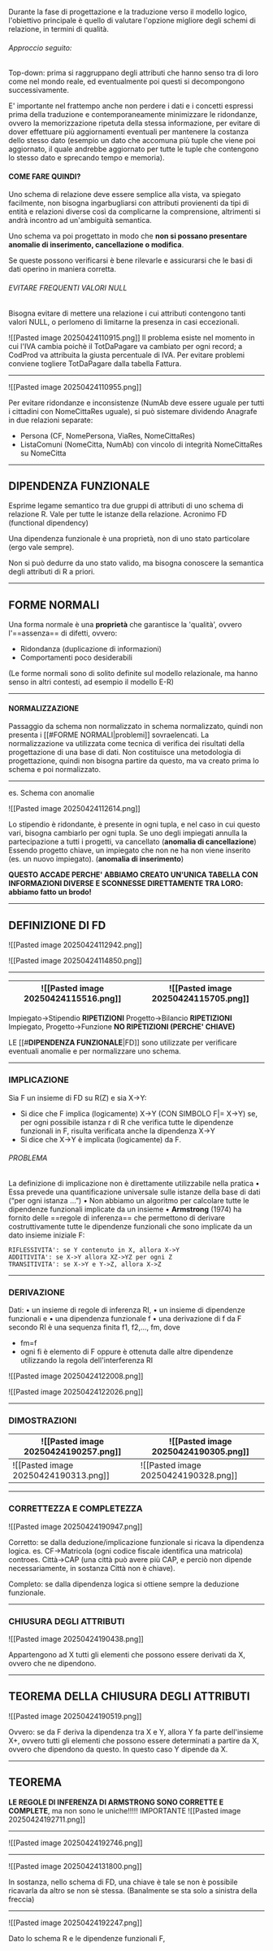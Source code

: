 
Durante la fase di progettazione e la traduzione verso il modello logico, l'obiettivo principale è quello di valutare l'opzione migliore degli schemi di relazione, in termini di qualità.
###### Approccio seguito:
Top-down: prima si raggruppano degli attributi che hanno senso tra di loro come nel mondo reale, ed eventualmente poi questi si decompongono successivamente.

E' importante nel frattempo anche non perdere i dati e i concetti espressi prima della traduzione e contemporaneamente minimizzare le ridondanze, ovvero la memorizzazione ripetuta della stessa informazione, per evitare di dover effettuare più aggiornamenti eventuali per mantenere la costanza dello stesso dato (esempio un dato che accomuna più tuple che viene poi aggiornato, il quale andrebbe aggiornato per tutte le tuple che contengono lo stesso dato e sprecando tempo e memoria).


#### COME FARE QUINDI?

Uno schema di relazione deve essere semplice alla vista, va spiegato facilmente, non bisogna ingarbugliarsi con attributi provienenti da tipi di entità e relazioni diverse così da complicarne la comprensione, altrimenti si andrà incontro ad un'ambiguità semantica.

Uno schema va poi progettato in modo che **non si possano presentare anomalie di inserimento, cancellazione o modifica**.

Se queste possono verificarsi è bene rilevarle e assicurarsi che le basi di dati operino in maniera corretta.

###### EVITARE FREQUENTI VALORI NULL

Bisogna evitare di mettere una relazione i cui attributi contengono tanti valori NULL, o perlomeno di limitarne la presenza in casi eccezionali.


![[Pasted image 20250424110915.png]]
Il problema esiste nel momento in cui l'IVA cambia poichè il TotDaPagare va cambiato per ogni record; a CodProd va attribuita la giusta percentuale di IVA. 
Per evitare problemi conviene togliere TotDaPagare dalla tabella Fattura.

---

![[Pasted image 20250424110955.png]]

Per evitare ridondanze e inconsistenze (NumAb deve essere uguale per tutti i cittadini con NomeCittaRes uguale), si può sistemare dividendo Anagrafe in due relazioni separate:
- Persona (CF, NomePersona, ViaRes, NomeCittaRes)
- ListaComuni (NomeCitta, NumAb)
con vincolo di integrità NomeCittaRes su NomeCitta

---

## **DIPENDENZA FUNZIONALE**

Esprime legame semantico tra due gruppi di attributi di uno schema di relazione R.
Vale per tutte le istanze della relazione.
Acronimo FD (functional dipendency)

Una dipendenza funzionale è una proprietà, non di uno stato particolare (ergo vale sempre).

Non si può dedurre da uno stato valido, ma bisogna conoscere la semantica degli attributi di R a priori.

---
## FORME NORMALI

Una forma normale è una **proprietà** che garantisce la 'qualità', ovvero l'==assenza== di difetti, ovvero:

- Ridondanza (duplicazione di informazioni)
- Comportamenti poco desiderabili

(Le forme normali sono di solito definite sul modello relazionale, ma hanno senso in altri contesti, ad esempio il modello E-R)

---
#### NORMALIZZAZIONE

Passaggio da schema non normalizzato in schema normalizzato, quindi non presenta i [[#FORME NORMALI|problemi]] sovraelencati.
La normalizzazione va utilizzata come tecnica di verifica dei risultati della progettazione di una base di dati.
Non costituisce una metodologia di progettazione, quindi non bisogna partire da questo, ma va creato prima lo schema e poi normalizzato.

---
es. Schema con anomalie 

![[Pasted image 20250424112614.png]]

Lo stipendio è ridondante, è presente in ogni tupla, e nel caso in cui questo vari, bisogna cambiarlo per ogni tupla.
Se uno degli impiegati annulla la partecipazione a tutti i progetti, va cancellato (**anomalia di cancellazione**)
Essendo progetto chiave, un impiegato che non ne ha non viene inserito (es. un nuovo impiegato).
(**anomalia di inserimento**)

**QUESTO ACCADE PERCHE' ABBIAMO CREATO UN'UNICA TABELLA CON INFORMAZIONI DIVERSE E SCONNESSE DIRETTAMENTE TRA LORO: abbiamo fatto un brodo!**

---
## **DEFINIZIONE DI FD**

![[Pasted image 20250424112942.png]]






![[Pasted image 20250424114850.png]]


---


| ![[Pasted image 20250424115516.png]] | ![[Pasted image 20250424115705.png]] |
| ------------------------------------ | ------------------------------------ |

Impiegato->Stipendio **RIPETIZIONI**
Progetto->Bilancio **RIPETIZIONI**
Impiegato, Progetto->Funzione **NO RIPETIZIONI (PERCHE' CHIAVE)**

LE [[#**DIPENDENZA FUNZIONALE**|FD]] sono utilizzate per verificare eventuali anomalie e per normalizzare uno schema.

---
### **IMPLICAZIONE**

Sia F un insieme di FD su R(Z) e sia X->Y:
- Si dice che F implica (logicamente) X->Y (CON SIMBOLO F|= X->Y) se, per ogni possibile istanza r di R che verifica tutte le dipendenze funzionali in F, risulta verificata anche la dipendenza X->Y
- Si dice che X->Y è implicata (logicamente) da F.


###### PROBLEMA
La definizione di implicazione non è direttamente utilizzabile nella pratica • Essa prevede una quantificazione universale sulle istanze della base di dati (“per ogni istanza …”) 
• Non abbiamo un algoritmo per calcolare tutte le dipendenze funzionali implicate da un insieme
• **Armstrong** (1974) ha fornito delle ==regole di inferenza== che permettono di derivare costruttivamente tutte le dipendenze funzionali che sono implicate da un dato insieme iniziale F:

	RIFLESSIVITA': se Y contenuto in X, allora X->Y
	ADDITIVITA': se X->Y allora XZ->YZ per ogni Z
	TRANSITIVITA': se X->Y e Y->Z, allora X->Z
		


---
### DERIVAZIONE
Dati: 
• un insieme di regole di inferenza RI, 
• un insieme di dipendenze funzionali e 
• una dipendenza funzionale f
• una derivazione di f da F secondo RI è una sequenza finita f1, f2,..., fm, dove

- fm=f
-  ogni fi è elemento di F oppure è ottenuta dalle altre dipendenze utilizzando la regola dell'interferenza RI

![[Pasted image 20250424122008.png]]



![[Pasted image 20250424122026.png]]

---
### DIMOSTRAZIONI

| ![[Pasted image 20250424190257.png]] | ![[Pasted image 20250424190305.png]] |
| ------------------------------------ | ------------------------------------ |
| ![[Pasted image 20250424190313.png]] | ![[Pasted image 20250424190328.png]] |

---
### CORRETTEZZA E COMPLETEZZA


![[Pasted image 20250424190947.png]]


Corretto: se dalla deduzione/implicazione funzionale si ricava la dipendenza logica.
es. CF->Matricola (ogni codice fiscale identifica una matricola)
controes. Città->CAP (una città può avere più CAP, e perciò non dipende necessariamente, in sostanza Città non è chiave).

Completo: se dalla dipendenza logica si ottiene sempre la deduzione funzionale.

---

### CHIUSURA DEGLI ATTRIBUTI

![[Pasted image 20250424190438.png]]


Appartengono ad X tutti gli elementi che possono essere derivati da X, ovvero che ne dipendono.

---

## TEOREMA DELLA CHIUSURA DEGLI ATTRIBUTI


![[Pasted image 20250424190519.png]]

Ovvero: se da F deriva la dipendenza tra X e Y, allora Y fa parte dell'insieme X+, ovvero tutti gli elementi che possono essere determinati a partire da X, ovvero che dipendono da questo.
In questo caso Y dipende da X.

---
## TEOREMA

**LE REGOLE DI INFERENZA DI ARMSTRONG SONO CORRETTE E COMPLETE**, ma non sono le uniche!!!!!
IMPORTANTE
![[Pasted image 20250424192711.png]]

___

![[Pasted image 20250424192746.png]]

---
![[Pasted image 20250424131800.png]]

In sostanza, nello schema di FD, una chiave è tale se non è possibile ricavarla da altro se non sè stessa.
(Banalmente se sta solo a sinistra della freccia)

----
![[Pasted image 20250424192247.png]]


Dato lo schema R e le dipendenze funzionali F, 